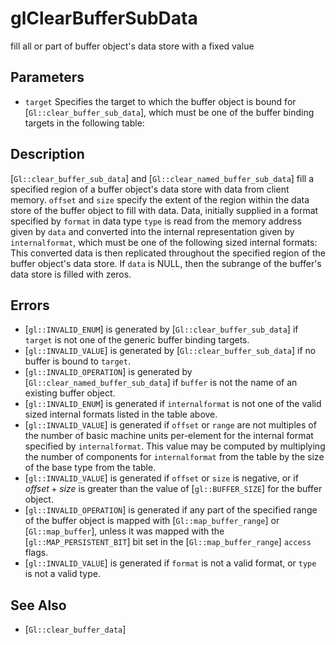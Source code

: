 # glClearBufferSubData
fill all or part of buffer object's data store with a fixed value

## Parameters
- `target`
  Specifies the target to which the buffer object is bound for
  [`Gl::clear_buffer_sub_data`], which must be one of the buffer binding
  targets in the following table:

## Description
[`Gl::clear_buffer_sub_data`] and [`Gl::clear_named_buffer_sub_data`]
  fill a specified region of a buffer object's data store with data from
  client memory.
`offset` and `size` specify the extent of the region within the data
  store of the buffer object to fill with data. Data, initially supplied
  in a format specified by `format` in data type `type` is read from the
  memory address given by `data` and converted into the internal
  representation given by `internalformat`, which must be one of the
  following sized internal formats:
This converted data is then replicated throughout the specified region
  of the buffer object's data store. If `data` is NULL, then the
  subrange of the buffer's data store is filled with zeros.

## Errors
- [`gl::INVALID_ENUM`] is generated by [`Gl::clear_buffer_sub_data`] if
  `target` is not one of the generic buffer binding targets.
- [`gl::INVALID_VALUE`] is generated by [`Gl::clear_buffer_sub_data`] if
  no buffer is bound to `target`.
- [`gl::INVALID_OPERATION`] is generated by
  [`Gl::clear_named_buffer_sub_data`] if `buffer` is not the name of an
  existing buffer object.
- [`gl::INVALID_ENUM`] is generated if `internalformat` is not one of
  the valid sized internal formats listed in the table above.
- [`gl::INVALID_VALUE`] is generated if `offset` or `range` are not
  multiples of the number of basic machine units per-element for the
  internal format specified by `internalformat`. This value may be
  computed by multiplying the number of components for `internalformat`
  from the table by the size of the base type from the table.
- [`gl::INVALID_VALUE`] is generated if `offset` or `size` is negative,
  or if $offset + size$ is greater than the value of [`gl::BUFFER_SIZE`]
  for the buffer object.
- [`gl::INVALID_OPERATION`] is generated if any part of the specified
  range of the buffer object is mapped with [`Gl::map_buffer_range`] or
  [`Gl::map_buffer`], unless it was mapped with the
  [`gl::MAP_PERSISTENT_BIT`] bit set in the [`Gl::map_buffer_range`]
  `access` flags.
- [`gl::INVALID_VALUE`] is generated if `format` is not a valid format,
  or `type` is not a valid type.

## See Also
- [`Gl::clear_buffer_data`]

